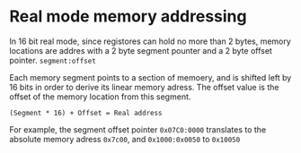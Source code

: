 # Real mode memory addressing

In 16 bit real mode, since registores can hold no more than 2 bytes, memory locations are addres with a 2 byte segment pounter and a 2 byte offset pointer. `segment:offset`

Each memory segment points to a section of memoery, and is shifted left by 16 bits in order to derive its linear memory adress. The offset value is the offset of the memory location from this segment.

`(Segment * 16) + Offset = Real address`

For example, the segment offset pointer `0x07C0:0000` translates to the absolute memory adress `0x7c00`, and `0x1000:0x0050` to `0x10050`
